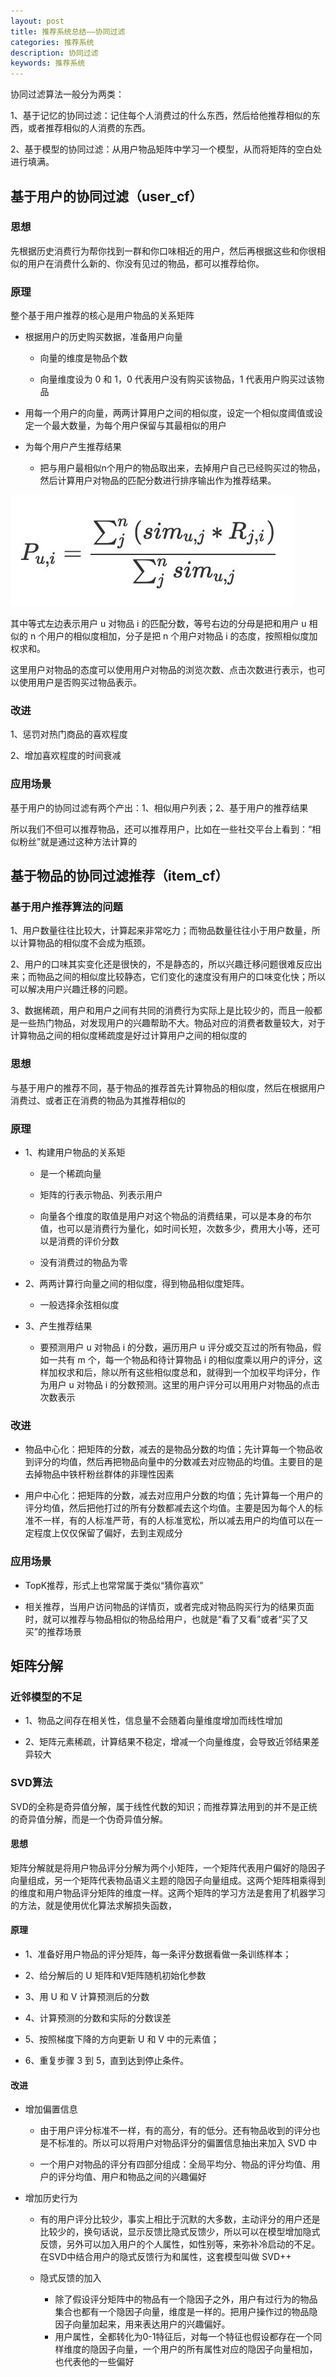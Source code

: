 ```yaml
---
layout: post
title: 推荐系统总结——协同过滤
categories: 推荐系统
description: 协同过滤
keywords: 推荐系统
---
```

协同过滤算法一般分为两类：

1、基于记忆的协同过滤：记住每个人消费过的什么东西，然后给他推荐相似的东西，或者推荐相似的人消费的东西。

2、基于模型的协同过滤：从用户物品矩阵中学习一个模型，从而将矩阵的空白处进行填满。

## 基于用户的协同过滤（user_cf）
### 思想
先根据历史消费行为帮你找到一群和你口味相近的用户，然后再根据这些和你很相似的用户在消费什么新的、你没有见过的物品，都可以推荐给你。
### 原理
整个基于用户推荐的核心是用户物品的关系矩阵
* 根据用户的历史购买数据，准备用户向量

  
  * 向量的维度是物品个数
  
  * 向量维度设为 0 和 1，0 代表用户没有购买该物品，1 代表用户购买过该物品

* 用每一个用户的向量，两两计算用户之间的相似度，设定一个相似度阈值或设定一个最大数量，为每个用户保留与其最相似的用户

* 为每个用户产生推荐结果
  
  * 把与用户最相似n个用户的物品取出来，去掉用户自己已经购买过的物品，然后计算用户对物品的匹配分数进行排序输出作为推荐结果。

![user_cf](/images/recommend_system_summary_20180417_3.jpg)

其中等式左边表示用户 u 对物品 i 的匹配分数，等号右边的分母是把和用户 u 相似的 n 个用户的相似度相加，分子是把 n 个用户对物品 i 的态度，按照相似度加权求和。

这里用户对物品的态度可以使用用户对物品的浏览次数、点击次数进行表示，也可以使用用户是否购买过物品表示。

### 改进
1、惩罚对热门商品的喜欢程度

2、增加喜欢程度的时间衰减

### 应用场景
基于用户的协同过滤有两个产出：1、相似用户列表；2、基于用户的推荐结果

所以我们不但可以推荐物品，还可以推荐用户，比如在一些社交平台上看到：“相似粉丝”就是通过这种方法计算的

## 基于物品的协同过滤推荐（item_cf）

### 基于用户推荐算法的问题
1、用户数量往往比较大，计算起来非常吃力；而物品数量往往小于用户数量，所以计算物品的相似度不会成为瓶颈。

2、用户的口味其实变化还是很快的，不是静态的，所以兴趣迁移问题很难反应出来；而物品之间的相似度比较静态，它们变化的速度没有用户的口味变化快；所以可以解决用户兴趣迁移的问题。

3、数据稀疏，用户和用户之间有共同的消费行为实际上是比较少的，而且一般都是一些热门物品，对发现用户的兴趣帮助不大。物品对应的消费者数量较大，对于计算物品之间的相似度稀疏度是好过计算用户之间的相似度的

### 思想
与基于用户的推荐不同，基于物品的推荐首先计算物品的相似度，然后在根据用户消费过、或者正在消费的物品为其推荐相似的

### 原理
* 1、构建用户物品的关系矩

  * 是一个稀疏向量
  
  * 矩阵的行表示物品、列表示用户
  
  * 向量各个维度的取值是用户对这个物品的消费结果，可以是本身的布尔值，也可以是消费行为量化，如时间长短，次数多少，费用大小等，还可以是消费的评价分数
  
  * 没有消费过的物品为零
* 2、两两计算行向量之间的相似度，得到物品相似度矩阵。

  * 一般选择余弦相似度
* 3、产生推荐结果

  * 要预测用户 u 对物品 i 的分数，遍历用户 u 评分或交互过的所有物品，假如一共有 m 个，每一个物品和待计算物品 i 的相似度乘以用户的评分，这样加权求和后，除以所有这些相似度总和，就得到一个加权平均评分，作为用户 u 对物品 i 的分数预测。这里的用户评分可以用用户对物品的点击次数表示

### 改进
* 物品中心化：把矩阵的分数，减去的是物品分数的均值；先计算每一个物品收到评分的均值，然后再把物品向量中的分数减去对应物品的均值。主要目的是去掉物品中铁杆粉丝群体的非理性因素

* 用户中心化：把矩阵的分数，减去对应用户分数的均值；先计算每一个用户的评分均值，然后把他打过的所有分数都减去这个均值。主要是因为每个人的标准不一样，有的人标准严苛，有的人标准宽松，所以减去用户的均值可以在一定程度上仅仅保留了偏好，去到主观成分

### 应用场景
* TopK推荐，形式上也常常属于类似“猜你喜欢”

* 相关推荐，当用户访问物品的详情页，或者完成对物品购买行为的结果页面时，就可以推荐与物品相似的物品给用户，也就是“看了又看”或者“买了又买”的推荐场景


## 矩阵分解

### 近邻模型的不足
* 1、物品之间存在相关性，信息量不会随着向量维度增加而线性增加

* 2、矩阵元素稀疏，计算结果不稳定，增减一个向量维度，会导致近邻结果差异较大

### SVD算法
SVD的全称是奇异值分解，属于线性代数的知识；而推荐算法用到的并不是正统的奇异值分解，而是一个伪奇异值分解。
#### 思想
矩阵分解就是将用户物品评分分解为两个小矩阵，一个矩阵代表用户偏好的隐因子向量组成，另一个矩阵代表物品语义主题的隐因子向量组成。这两个矩阵相乘得到的维度和用户物品评分矩阵的维度一样。这两个矩阵的学习方法是套用了机器学习的方法，就是使用优化算法求解损失函数，

#### 原理
* 1、准备好用户物品的评分矩阵，每一条评分数据看做一条训练样本；

* 2、给分解后的 U 矩阵和V矩阵随机初始化参数

* 3、用 U 和 V 计算预测后的分数

* 4、计算预测的分数和实际的分数误差

* 5、按照梯度下降的方向更新 U 和 V 中的元素值；

* 6、重复步骤 3 到 5，直到达到停止条件。

#### 改进
* 增加偏置信息

  * 由于用户评分标准不一样，有的高分，有的低分。还有物品收到的评分也是不标准的。所以可以将用户对物品评分的偏置信息抽出来加入 SVD 中
  
  * 一个用户对物品的评分有四部分组成：全局平均分、物品的评分均值、用户的评分均值、用户和物品之间的兴趣偏好

* 增加历史行为
  
  * 有的用户评分比较少，事实上相比于沉默的大多数，主动评分的用户还是比较少的，换句话说，显示反馈比隐式反馈少，所以可以在模型增加隐式反馈，另外可以加入用户的个人属性，如性别等，来弥补冷启动的不足。在SVD中结合用户的隐式反馈行为和属性，这套模型叫做 SVD++
  
  * 隐式反馈的加入
  
    * 除了假设评分矩阵中的物品有一个隐因子之外，用户有过行为的物品集合也都有一个隐因子向量，维度是一样的。把用户操作过的物品隐因子向量加起来，用来表达用户的兴趣偏好。
    * 用户属性，全都转化为0-1特征后，对每一个特征也假设都存在一个同样维度的隐因子向量，一个用户的所有属性对应的隐因子向量相加，也代表他的一些偏好



  
 

